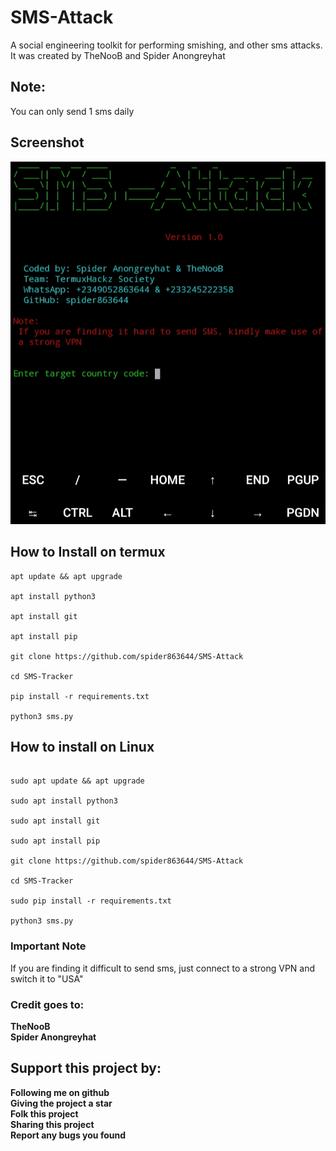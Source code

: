 # SMS-Attack
A social engineering toolkit for performing smishing, and other sms attacks. <br>
It was created by TheNooB and Spider Anongreyhat<br>

## Note:
You can only send 1 sms daily

## Screenshot
<img src="sms-attack.jpg" alt="Image not available">

## How to Install on termux
```
apt update && apt upgrade

apt install python3

apt install git

apt install pip

git clone https://github.com/spider863644/SMS-Attack

cd SMS-Tracker

pip install -r requirements.txt

python3 sms.py

```

## How to install on Linux

```

sudo apt update && apt upgrade

sudo apt install python3

sudo apt install git

sudo apt install pip

git clone https://github.com/spider863644/SMS-Attack

cd SMS-Tracker

sudo pip install -r requirements.txt

python3 sms.py

```

### Important Note

If you are finding it difficult to send sms, just connect to a strong VPN and switch it to "USA"

### Credit goes to:
<b>TheNooB<br>
Spider Anongreyhat</b>

## Support this project by:
<b>
Following me on github<br>
Giving the project a star<br>
Folk this project<br>
Sharing this project<br>
Report any bugs you found

</b> 
